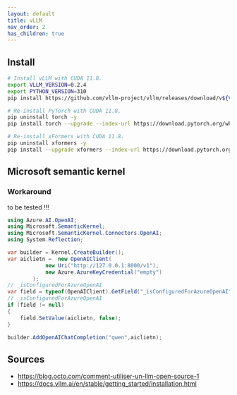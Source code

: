 ```yaml
---
layout: default
title: vLLM
nav_order: 2
has_children: true
---
```


## Install

``` bash
# Install vLLM with CUDA 11.8.
export VLLM_VERSION=0.2.4
export PYTHON_VERSION=310
pip install https://github.com/vllm-project/vllm/releases/download/v${VLLM_VERSION}/vllm-${VLLM_VERSION}+cu118-cp${PYTHON_VERSION}-cp${PYTHON_VERSION}-manylinux1_x86_64.whl

# Re-install PyTorch with CUDA 11.8.
pip uninstall torch -y
pip install torch --upgrade --index-url https://download.pytorch.org/whl/cu118

# Re-install xFormers with CUDA 11.8.
pip uninstall xformers -y
pip install --upgrade xformers --index-url https://download.pytorch.org/whl/cu118

```

## Microsoft semantic kernel

### Workaround

to be tested !!!

``` csharp
using Azure.AI.OpenAI;
using Microsoft.SemanticKernel;
using Microsoft.SemanticKernel.Connectors.OpenAI;
using System.Reflection;

var builder = Kernel.CreateBuilder();
var aiclietn =  new OpenAIClient(
            new Uri("http://127.0.0.1:8000/v1"),
            new Azure.AzureKeyCredential("empty")
        );
// _isConfiguredForAzureOpenAI
var field = typeof(OpenAIClient).GetField("_isConfiguredForAzureOpenAI", BindingFlags.NonPublic | BindingFlags.Instance);
// _isConfiguredForAzureOpenAI
if (field != null)
{
    field.SetValue(aiclietn, false);
}

builder.AddOpenAIChatCompletion("qwen",aiclietn);

```

## Sources

- <https://blog.octo.com/comment-utiliser-un-llm-open-source-1>
- <https://docs.vllm.ai/en/stable/getting_started/installation.html>